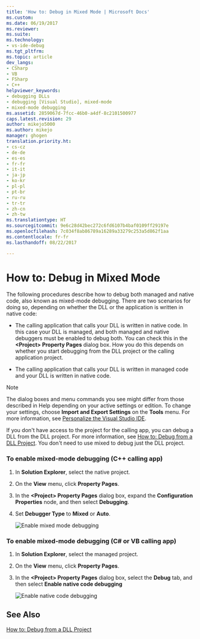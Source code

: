 ```yaml
---
title: 'How to: Debug in Mixed Mode | Microsoft Docs'
ms.custom: 
ms.date: 06/19/2017
ms.reviewer: 
ms.suite: 
ms.technology:
- vs-ide-debug
ms.tgt_pltfrm: 
ms.topic: article
dev_langs:
- CSharp
- VB
- FSharp
- C++
helpviewer_keywords:
- debugging DLLs
- debugging [Visual Studio], mixed-mode
- mixed-mode debugging
ms.assetid: 2859067d-7fcc-46b0-a4df-8c2101500977
caps.latest.revision: 29
author: mikejo5000
ms.author: mikejo
manager: ghogen
translation.priority.ht:
- cs-cz
- de-de
- es-es
- fr-fr
- it-it
- ja-jp
- ko-kr
- pl-pl
- pt-br
- ru-ru
- tr-tr
- zh-cn
- zh-tw
ms.translationtype: HT
ms.sourcegitcommit: 9e6c28d42bec272c6fd6107b4baf0109ff29197e
ms.openlocfilehash: 7c034f8ab86789a16289a33279c253a5d862f1aa
ms.contentlocale: fr-fr
ms.lasthandoff: 08/22/2017

---
```

# <a name="how-to-debug-in-mixed-mode"></a>How to: Debug in Mixed Mode
The following procedures describe how to debug both managed and native code, also known as mixed-mode debugging. There are two scenarios for doing so, depending on whether the DLL or the application is written in native code:  
  
-   The calling application that calls your DLL is written in native code. In this case your DLL is managed, and both managed and native debuggers must be enabled to debug both. You can check this in the **\<Project> Property Pages** dialog box. How you do this depends on whether you start debugging from the DLL project or the calling application project.  
  
-   The calling application that calls your DLL is written in managed code and your DLL is written in native code.  
  
> [!NOTE]
>  The dialog boxes and menu commands you see might differ from those described in Help depending on your active settings or edition. To change your settings, choose **Import and Export Settings** on the **Tools** menu. For more information, see [Personalize the Visual Studio IDE](../ide/personalizing-the-visual-studio-ide.md).

If you don't have access to the project for the calling app, you can debug a DLL from the DLL project. For more information, see [How to: Debug from a DLL Project](../debugger/how-to-debug-from-a-dll-project.md). You don't need to use mixed to debug just the DLL project.
  
### <a name="to-enable-mixed-mode-debugging-c-calling-app"></a>To enable mixed-mode debugging (C++ calling app)  
  
1.  In **Solution Explorer**, select the native project.
  
2.  On the **View** menu, click **Property Pages**.
  
3.  In the **\<Project> Property Pages** dialog box, expand the **Configuration Properties** node, and then select **Debugging**.  
  
4.  Set **Debugger Type** to **Mixed** or **Auto**.

    ![Enable mixed mode debugging](../debugger/media/dbg-mixed-mode-from-native.png "Enable mixed mode debugging")

### <a name="to-enable-mixed-mode-debugging-c-or-vb-calling-app"></a>To enable mixed-mode debugging (C# or VB calling app)  
  
1.  In **Solution Explorer**, select the managed project.  
  
2.  On the **View** menu, click **Property Pages**.  
  
3.  In the **\<Project> Property Pages** dialog box, select the **Debug** tab, and then select **Enable native code debugging**

    ![Enable native code debugging](../debugger/media/dbg-mixed-mode-from-csharp.png "Enable native code debugging")
  
## <a name="see-also"></a>See Also  
 [How to: Debug from a DLL Project](../debugger/how-to-debug-from-a-dll-project.md)
